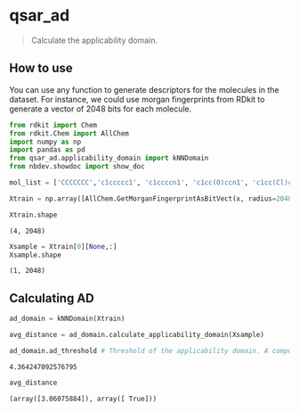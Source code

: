 # qsar_ad
> Calculate the applicability domain.


## How to use

You can use any function to generate descriptors for the molecules in the dataset. For instance, we could use morgan fingerprints from RDkit to generate a vector of 2048 bits for each molecule. 

```python
from rdkit import Chem
from rdkit.Chem import AllChem
import numpy as np
import pandas as pd
from qsar_ad.applicability_domain import kNNDomain
from nbdev.showdoc import show_doc
```

```python
mol_list = ['CCCCCCC','c1ccccc1', 'c1ccccn1', 'c1cc(O)ccn1', 'c1cc(Cl)c(C(=O))cn1']
```

```python
Xtrain = np.array([AllChem.GetMorganFingerprintAsBitVect(x, radius=2048) for x in list(map(Chem.MolFromSmiles, mol_list))])[1:]
```

```python
Xtrain.shape
```




    (4, 2048)



```python
Xsample = Xtrain[0][None,:]
Xsample.shape
```




    (1, 2048)



## Calculating AD

```python
ad_domain = kNNDomain(Xtrain)
```

```python
avg_distance = ad_domain.calculate_applicability_domain(Xsample)
```

```python
ad_domain.ad_threshold # Threshold of the applicability domain. A compound with Dc higher than the threshold is considered out of the domain.
```




    4.364247092576795



```python
avg_distance
```




    (array([3.06075884]), array([ True]))


